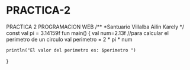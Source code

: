 # PRACTICA-2
PRACTICA 2 PROGRAMACION WEB
/**
 *Santuario Villalba Ailin Karely
 */
const val pi = 3.14159f
fun main() {
    val num=2.13f
    //para calcular el perimetro de un circulo
    val perimetro = 2 * pi * num
    
    println("El valor del perimetro es: $perimetro ")
}

